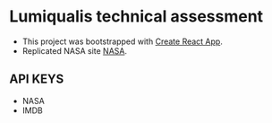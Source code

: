 # Lumiqualis technical assessment

- This project was bootstrapped with [Create React App](https://github.com/facebook/create-react-app).
- Replicated NASA site [NASA](https://nasa-movies.netlify.app/).

## API KEYS
- NASA
- IMDB
